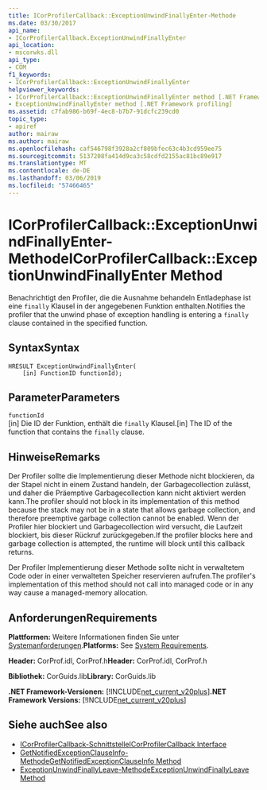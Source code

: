 ```yaml
---
title: ICorProfilerCallback::ExceptionUnwindFinallyEnter-Methode
ms.date: 03/30/2017
api_name:
- ICorProfilerCallback.ExceptionUnwindFinallyEnter
api_location:
- mscorwks.dll
api_type:
- COM
f1_keywords:
- ICorProfilerCallback::ExceptionUnwindFinallyEnter
helpviewer_keywords:
- ICorProfilerCallback::ExceptionUnwindFinallyEnter method [.NET Framework profiling]
- ExceptionUnwindFinallyEnter method [.NET Framework profiling]
ms.assetid: c7fab986-b69f-4ec8-b7b7-91dcfc239cd0
topic_type:
- apiref
author: mairaw
ms.author: mairaw
ms.openlocfilehash: caf546798f3928a2cf809bfec63c4b3cd959ee75
ms.sourcegitcommit: 5137208fa414d9ca3c58cdfd2155ac81bc89e917
ms.translationtype: MT
ms.contentlocale: de-DE
ms.lasthandoff: 03/06/2019
ms.locfileid: "57466465"
---
```

# <a name="icorprofilercallbackexceptionunwindfinallyenter-method"></a><span data-ttu-id="b5baf-102">ICorProfilerCallback::ExceptionUnwindFinallyEnter-Methode</span><span class="sxs-lookup"><span data-stu-id="b5baf-102">ICorProfilerCallback::ExceptionUnwindFinallyEnter Method</span></span>
<span data-ttu-id="b5baf-103">Benachrichtigt den Profiler, die die Ausnahme behandeln Entladephase ist eine `finally` Klausel in der angegebenen Funktion enthalten.</span><span class="sxs-lookup"><span data-stu-id="b5baf-103">Notifies the profiler that the unwind phase of exception handling is entering a `finally` clause contained in the specified function.</span></span>  
  
## <a name="syntax"></a><span data-ttu-id="b5baf-104">Syntax</span><span class="sxs-lookup"><span data-stu-id="b5baf-104">Syntax</span></span>  
  
```  
HRESULT ExceptionUnwindFinallyEnter(  
    [in] FunctionID functionId);  
```  
  
## <a name="parameters"></a><span data-ttu-id="b5baf-105">Parameter</span><span class="sxs-lookup"><span data-stu-id="b5baf-105">Parameters</span></span>  
 `functionId`  
 <span data-ttu-id="b5baf-106">[in] Die ID der Funktion, enthält die `finally` Klausel.</span><span class="sxs-lookup"><span data-stu-id="b5baf-106">[in] The ID of the function that contains the `finally` clause.</span></span>  
  
## <a name="remarks"></a><span data-ttu-id="b5baf-107">Hinweise</span><span class="sxs-lookup"><span data-stu-id="b5baf-107">Remarks</span></span>  
 <span data-ttu-id="b5baf-108">Der Profiler sollte die Implementierung dieser Methode nicht blockieren, da der Stapel nicht in einem Zustand handeln, der Garbagecollection zulässt, und daher die Präemptive Garbagecollection kann nicht aktiviert werden kann.</span><span class="sxs-lookup"><span data-stu-id="b5baf-108">The profiler should not block in its implementation of this method because the stack may not be in a state that allows garbage collection, and therefore preemptive garbage collection cannot be enabled.</span></span> <span data-ttu-id="b5baf-109">Wenn der Profiler hier blockiert und Garbagecollection wird versucht, die Laufzeit blockiert, bis dieser Rückruf zurückgegeben.</span><span class="sxs-lookup"><span data-stu-id="b5baf-109">If the profiler blocks here and garbage collection is attempted, the runtime will block until this callback returns.</span></span>  
  
 <span data-ttu-id="b5baf-110">Der Profiler Implementierung dieser Methode sollte nicht in verwaltetem Code oder in einer verwalteten Speicher reservieren aufrufen.</span><span class="sxs-lookup"><span data-stu-id="b5baf-110">The profiler's implementation of this method should not call into managed code or in any way cause a managed-memory allocation.</span></span>  
  
## <a name="requirements"></a><span data-ttu-id="b5baf-111">Anforderungen</span><span class="sxs-lookup"><span data-stu-id="b5baf-111">Requirements</span></span>  
 <span data-ttu-id="b5baf-112">**Plattformen:** Weitere Informationen finden Sie unter [Systemanforderungen](../../../../docs/framework/get-started/system-requirements.md).</span><span class="sxs-lookup"><span data-stu-id="b5baf-112">**Platforms:** See [System Requirements](../../../../docs/framework/get-started/system-requirements.md).</span></span>  
  
 <span data-ttu-id="b5baf-113">**Header:** CorProf.idl, CorProf.h</span><span class="sxs-lookup"><span data-stu-id="b5baf-113">**Header:** CorProf.idl, CorProf.h</span></span>  
  
 <span data-ttu-id="b5baf-114">**Bibliothek:** CorGuids.lib</span><span class="sxs-lookup"><span data-stu-id="b5baf-114">**Library:** CorGuids.lib</span></span>  
  
 <span data-ttu-id="b5baf-115">**.NET Framework-Versionen:** [!INCLUDE[net_current_v20plus](../../../../includes/net-current-v20plus-md.md)]</span><span class="sxs-lookup"><span data-stu-id="b5baf-115">**.NET Framework Versions:** [!INCLUDE[net_current_v20plus](../../../../includes/net-current-v20plus-md.md)]</span></span>  
  
## <a name="see-also"></a><span data-ttu-id="b5baf-116">Siehe auch</span><span class="sxs-lookup"><span data-stu-id="b5baf-116">See also</span></span>
- [<span data-ttu-id="b5baf-117">ICorProfilerCallback-Schnittstelle</span><span class="sxs-lookup"><span data-stu-id="b5baf-117">ICorProfilerCallback Interface</span></span>](../../../../docs/framework/unmanaged-api/profiling/icorprofilercallback-interface.md)
- [<span data-ttu-id="b5baf-118">GetNotifiedExceptionClauseInfo-Methode</span><span class="sxs-lookup"><span data-stu-id="b5baf-118">GetNotifiedExceptionClauseInfo Method</span></span>](../../../../docs/framework/unmanaged-api/profiling/icorprofilerinfo2-getnotifiedexceptionclauseinfo-method.md)
- [<span data-ttu-id="b5baf-119">ExceptionUnwindFinallyLeave-Methode</span><span class="sxs-lookup"><span data-stu-id="b5baf-119">ExceptionUnwindFinallyLeave Method</span></span>](../../../../docs/framework/unmanaged-api/profiling/icorprofilercallback-exceptionunwindfinallyleave-method.md)
